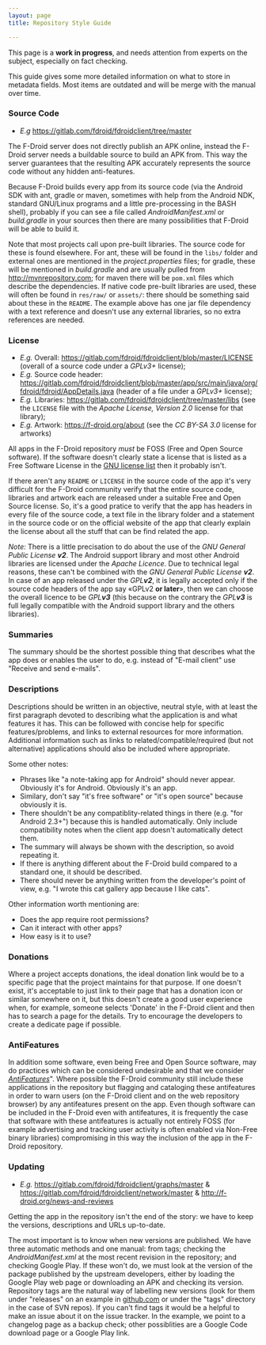 ```yaml
---
layout: page
title: Repository Style Guide

---
```


This page is a __work in progress__, and needs attention from experts on
the subject, especially on fact checking.

This guide gives some more detailed information on what to store in
metadata fields. Most items are outdated and will be merge with the
manual over time.

### Source Code

* *E.g* <https://gitlab.com/fdroid/fdroidclient/tree/master>

The F-Droid server does not directly publish an APK online, instead the
F-Droid server needs a buildable source to build an APK from. This way
the server guarantees that the resulting APK accurately represents the
source code without any hidden anti-features.

Because F-Droid builds every app from its source code (via the Android
SDK with ant, gradle or maven, sometimes with help from the Android NDK,
standard GNU/Linux programs and a little pre-processing in the BASH
shell), probably if you can see a file called _AndroidManifest.xml_ or
_build.gradle_ in your sources then there are many possibilities that
F-Droid will be able to build it.

Note that most projects call upon pre-built libraries. The source code
for these is found elsewhere. For ant, these will be found in the
`libs/` folder and external ones are mentioned in the
_project.properties_ files; for gradle, these will be mentioned in
_build.gradle_ and are usually pulled from <http://mvnrepository.com>;
for maven there will be `pom.xml` files which describe the dependencies.
If native code pre-built libraries are used, these will often be found
in `res/raw/` or `assets/`: there should be something said about these
in the `README`. The example above has one jar file dependency with a
text reference and doesn't use any external libraries, so no extra
references are needed.


### License

- *E.g.* Overall: <https://gitlab.com/fdroid/fdroidclient/blob/master/LICENSE> (overall of
a source code under a *GPLv3+* license);
- *E.g.* Source code header: <https://gitlab.com/fdroid/fdroidclient/blob/master/app/src/main/java/org/fdroid/fdroid/AppDetails.java> (header of a file under a *GPLv3+* license);
- *E.g.* Libraries: <https://gitlab.com/fdroid/fdroidclient/tree/master/libs> (see the `LICENSE` file with the *Apache License, Version 2.0* license for that library);
- *E.g.* Artwork: <https://f-droid.org/about> (see the *CC BY-SA 3.0* license for artworks)

All apps in the F-Droid repository *must* be FOSS (Free and Open Source
software). If the software doesn't clearly state a license that is
listed as a Free Software License in the [GNU license
list](http://www.gnu.org/licenses/license-list.html#SoftwareLicenses)
then it probably isn't.

If there aren't any `README` or `LICENSE` in the source code of the app
it's very difficult for the F-Droid community verify that the entire
source code, libraries and artwork each are released under a suitable
Free and Open Source license. So, it's a good pratice to verify that the
app has headers in every file of the source code, a text file in the
library folder and a statement in the source code or on the official
website of the app that clearly explain the license about all the stuff
that can be find related the app.

*Note:* There is a little precisation to do about the use of the *GNU
General Public License **v2***. The Android support library and most
other Android libraries are licensed under the *Apache Licence*. Due to
technical legal reasons, these can't be combined with the *GNU General
Public License **v2***. In case of an app released under the
*GPL**v2***, it is legally accepted only if the source code headers of
the app say «GPLv2 **or later**», then we can choose the overall licence
to be *GPL**v3*** (this because on the contrary the *GPL**v3*** is full
legally compatible with the Android support library and the others
libraries).


### Summaries

The summary should be the shortest possible thing that describes what
the app does or enables the user to do, e.g. instead of "E-mail client"
use "Receive and send e-mails".


### Descriptions

Descriptions should be written in an objective, neutral style, with at
least the first paragraph devoted to describing what the application is
and what features it has. This can be followed with concise help for
specific features/problems, and links to external resources for more
information. Additional information such as links to
related/compatible/required (but not alternative) applications should
also be included where appropriate.

Some other notes:

-   Phrases like "a note-taking app for Android" should never appear.
    Obviously it's for Android. Obviously it's an app.
-   Similary, don't say "it's free software" or "it's open source"
    because obviously it is.
-   There shouldn't be any compatiblity-related things in there (e.g.
    "for Android 2.3+") because this is handled automatically. Only
    include compatibility notes when the client app doesn't
    automatically detect them.
-   The summary will always be shown with the description, so avoid
    repeating it.
-   If there is anything different about the F-Droid build compared to a
    standard one, it should be described.
-   There should never be anything written from the developer's point of
    view, e.g. "I wrote this cat gallery app because I like cats".

Other information worth mentioning are:

-   Does the app require root permissions?
-   Can it interact with other apps?
-   How easy is it to use?


### Donations

Where a project accepts donations, the ideal donation link would be to a
specific page that the project maintains for that purpose. If one
doesn't exist, it's acceptable to just link to their page that has a
donation icon or similar somewhere on it, but this doesn't create a good
user experience when, for example, someone selects 'Donate' in the
F-Droid client and then has to search a page for the details. Try to
encourage the developers to create a dedicate page if possible.


### AntiFeatures

In addition some software, even being Free and Open Source software, may
do practices which can be considered undesirable and that we consider
[_AntiFeatures_](https://monitor.f-droid.org/anti-features)". Where possible the F-Droid
community still include these applications in the repository but
flagging and cataloging these antifeatures in order to warn users (on
the F-Droid client and on the web repository browser) by any
antifeatures present on the app. Even though software can be included in
the F-Droid even with antifeatures, it is frequently the case that
software with these antifeatures is actually not entirely FOSS (for
example advertising and tracking user activity is often enabled via
Non-Free binary libraries) compromising in this way the inclusion of the
app in the F-Droid repository.


### Updating

- *E.g.* <https://gitlab.com/fdroid/fdroidclient/graphs/master> & <https://gitlab.com/fdroid/fdroidclient/network/master> & <http://f-droid.org/news-and-reviews>

Getting the app in the repository isn't the end of the story: we have to
keep the versions, descriptions and URLs up-to-date.

The most important is to know when new versions are published. We have
three automatic methods and one manual: from tags; checking the
_AndroidManifest.xml_ at the most recent revision in the repository; and
checking Google Play. If these won't do, we must look at the version of
the package published by the upstream developers, either by loading the
Google Play web page or downloading an APK and checking its version.
Repository tags are the natural way of labelling new versions (look for
them under "releases" on an example in
[github.com](https://github.com/dschuermann/document-viewer/releases) or
under the "tags" directory in the case of SVN repos). If you can't find
tags it would be a helpful to make an issue about it on the issue
tracker. In the example, we point to a changelog page as a backup check;
other possiblities are a Google Code download page or a Google Play
link.
